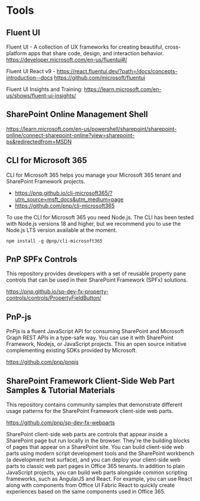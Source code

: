 # Tools

## Fluent UI

Fluent UI - A collection of UX frameworks for creating beautiful, cross-platform apps that share code, design, and interaction behavior. https://developer.microsoft.com/en-us/fluentui#/

Fluent UI React v9 - https://react.fluentui.dev/?path=/docs/concepts-introduction--docs
https://github.com/microsoft/fluentui

Fluent UI Insights and Training: https://learn.microsoft.com/en-us/shows/fluent-ui-insights/

## SharePoint Online Management Shell

https://learn.microsoft.com/en-us/powershell/sharepoint/sharepoint-online/connect-sharepoint-online?view=sharepoint-ps&redirectedfrom=MSDN

## CLI for Microsoft 365

CLI for Microsoft 365 helps you manage your Microsoft 365 tenant and SharePoint Framework projects.

- https://pnp.github.io/cli-microsoft365/?utm_source=msft_docs&utm_medium=page
- https://github.com/pnp/cli-microsoft365

To use the CLI for Microsoft 365 you need Node.js. The CLI has been tested with Node.js versions 18 and higher, but we recommend you to use the Node.js LTS version available at the moment.

`npm install -g @pnp/cli-microsoft365`

## PnP SPFx Controls

This repository provides developers with a set of reusable property pane controls that can be used in their SharePoint Framework (SPFx) solutions.

https://pnp.github.io/sp-dev-fx-property-controls/controls/PropertyFieldButton/

## PnP-js

PnPjs is a fluent JavaScript API for consuming SharePoint and Microsoft Graph REST APIs in a type-safe way. You can use it with SharePoint Framework, Nodejs, or JavaScript projects. This an open source initiative complementing existing SDKs provided by Microsoft.

https://github.com/pnp/pnpjs

## SharePoint Framework Client-Side Web Part Samples & Tutorial Materials

This repository contains community samples that demonstrate different usage patterns for the SharePoint Framework client-side web parts.

https://github.com/pnp/sp-dev-fx-webparts

SharePoint client-side web parts are controls that appear inside a SharePoint page but run locally in the browser. They're the building blocks of pages that appear on a SharePoint site. You can build client-side web parts using modern script development tools and the SharePoint workbench (a development test surface), and you can deploy your client-side web parts to classic web part pages in Office 365 tenants. In addition to plain JavaScript projects, you can build web parts alongside common scripting frameworks, such as AngularJS and React. For example, you can use React along with components from Office UI Fabric React to quickly create experiences based on the same components used in Office 365.
